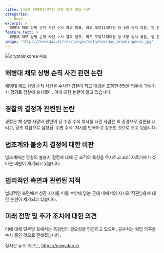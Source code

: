 ```yaml
---
title: 임성근 전해병1사단장 경찰 조사 결과 논란
categories:
  - News
excerpt: >
  해병대 채모 상병 순직 사건 수사 결과 발표, 최모 포병11대대장 등 6명 송치 경찰, 임 전 해병대 1사단장 무혐의 결정 채 상병 사망 원인 수중 수색 지시는 최 중령으로 결론 민주당 수사 결과 납득 어려워 비판 법조계, 경찰의 결정에 대한 비판 제기 특검법 수용 촉구 등 야당의 반응 행정안전위 경찰 수사 필요 주장 또 다른 사건의 컨트롤타워로 지목되는 이모 씨 등 의혹 제기 경찰과 공수처의 수사 관련한 계속되는 이슈에 주목
feature_text: >
  해병대 채모 상병 순직 사건 수사 결과 발표, 최모 포병11대대장 등 6명 송치 경찰, 임 전 해병대 1사단장 무혐의 결정 채 상병 사망 원인 수중 수색 지시는 최 중령으로 결론 민주당 수사 결과 납득 어려워 비판 법조계, 경찰의 결정에 대한 비판 제기 특검법 수용 촉구 등 야당의 반응 행정안전위 경찰 수사 필요 주장 또 다른 사건의 컨트롤타워로 지목되는 이모 씨 등 의혹 제기 경찰과 공수처의 수사 관련한 계속되는 이슈에 주목
image: 'https://newsdao.kr/res/images/meta/newsdao_breakingnews.jpg'
---
```


<p><img src="https://newsdao.kr/res/images/meta/newsdao_breakingnews.jpg" alt="cryptoinkorea 속보" /></p>

<h2 data-ke-size="size26">해병대 채모 상병 순직 사건 관련 논란</h2>

<p data-ke-size="size16">해병대 채모 상병 순직 사건을 수사한 경찰이 최모 대령을 포함한 6명을 업무상 과실치사 혐의로 검찰에 송치했다. 이에 대한 논란이 일고 있습니다.</p>

<h2 data-ke-size="size26">경찰의 결정과 관련된 논란</h2>

<p data-ke-size="size16">경찰은 채 상병 사망의 원인이 된 수중 수색 지시를 내린 사람은 최 중령으로 결론을 내리고, 당초 지침으로 설정된 '수변 수색' 지시를 반복하고 강조한 것으로 보고 있습니다.</p>

<h2 data-ke-size="size26">법조계와 불송치 결정에 대한 비판</h2>

<p data-ke-size="size16">법조계에선 경찰의 불송치 결정에 대해 군 조직의 특성을 무시하고 꼬리 자르기에 나섰다는 비판이 제기되고 있습니다.</p>

<h2 data-ke-size="size26">법리적인 측면과 관련된 지적</h2>

<p data-ke-size="size16">법리적인 측면에서 상관 지시를 따를 수밖에 없는 군대 내에서의 지시와 직권남용에 대한 논란이 제기되고 있습니다.</p>

<h2 data-ke-size="size26">미래 전망 및 추가 조치에 대한 의견</h2>

<p data-ke-size="size16">이에 대해 민주당 등에서는 특검법의 필요성을 언급하고 있으며, 공수처는 외압 의혹을 수사 중인 것으로 전해졌습니다.</p>
실시간 뉴스 속보는, <a href="https://newsdao.kr" rel="dofollow">https://newsdao.kr</a>


